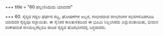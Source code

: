 +++
title = "60 ಹಲ್ಲಣಿಸಿದುದು ಯಾದವರ"

+++
60. ಸೈನ್ಯದ ಗದ್ದಲ ಘರ್ಘರ ಶಬ್ದ, ಘೋಷಣೆಗಳ ಅಬ್ಬರ, ಗಂಭೀರವಾದ ರಣಭೇರಿಗಳ ರಭಸಗಳೊಡಗೂಡಿ ಯಾದವರ ಸೈನ್ಯವೂ ಸಜ್ಜಾಯಿತು. ಈ ಸೈನಿಕರ ಕಾಲತುಳಿತದಿಂದ ಈ ಭೂಮಿ ನಿಲ್ಲಲಾರದು ಎನ್ನುವಂತಾಯಿತು, ಭೀಮನ ಸಂಕೇತದಂತೆ ರಣಮಲ್ಲರೆಲ್ಲರೂ ರಾಜರ ಸೈನ್ಯದ ಹೊರಭಾಗದಲ್ಲಿ ಸಿದ್ಧರಾದರು.